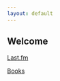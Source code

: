 ```yaml
---
layout: default
---
```


## Welcome

[Last.fm](https://www.last.fm/user/darshanpatel)

[Books](/books)
